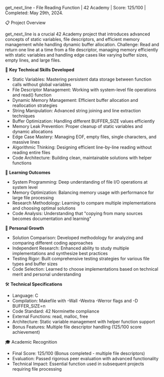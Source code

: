 get_next_line - File Reading Function | 42 Academy | Score: 125/100 | Completed: May 29th, 2024.

📋 Project Overview

get_next_line is a crucial 42 Academy project that introduces advanced concepts of static variables, file descriptors, and efficient memory management while handling dynamic buffer allocation.
Challenge: Read and return one line at a time from a file descriptor, managing memory efficiently with static variables and handling edge cases like varying buffer sizes, empty lines, and large files.  

🔧 **Key Technical Skills Developed**

- Static Variables: Mastering persistent data storage between function calls without global variables
- File Descriptor Management: Working with system-level file operations and read() function
- Dynamic Memory Management: Efficient buffer allocation and reallocation strategies
- String Manipulation: Advanced string joining and line extraction techniques
- Buffer Optimization: Handling different BUFFER_SIZE values efficiently
- Memory Leak Prevention: Proper cleanup of static variables and dynamic allocations
- Edge Case Mastery: Managing EOF, empty files, single characters, and massive lines
- Algorithmic Thinking: Designing efficient line-by-line reading without reading entire files
- Code Architecture: Building clean, maintainable solutions with helper functions

🚀 **Learning Outcomes**

- System Programming: Deep understanding of file I/O operations at system level
- Memory Optimization: Balancing memory usage with performance for large file processing
- Research Methodology: Learning to compare multiple implementations and choosing optimal solutions
- Code Analysis: Understanding that "copying from many sources becomes documentation and learning"

🌱 **Personal Growth**

- Solution Comparison: Developed methodology for analyzing and comparing different coding approaches
- Independent Research: Enhanced ability to study multiple implementations and synthesize best practices
- Testing Rigor: Built comprehensive testing strategies for various file types and buffer sizes
- Code Selection: Learned to choose implementations based on technical merit and personal understanding

🛠️ **Technical Specifications**

- Language: C
- Compilation: Makefile with -Wall -Wextra -Werror flags and -D BUFFER_SIZE=n
- Code Standard: 42 Norminette compliance
- External Functions: read, malloc, free
- Architecture: Static variable management with helper function support
- Bonus Features: Multiple file descriptor handling (125/100 score achievement)

🎓 Academic Recognition

- Final Score: 125/100 (Bonus completed - multiple file descriptors)
- Evaluation: Passed rigorous peer evaluation with advanced functionality
- Technical Impact: Essential function used in subsequent projects requiring file processing
